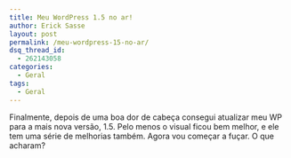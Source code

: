 ```yaml
---
title: Meu WordPress 1.5 no ar!
author: Erick Sasse
layout: post
permalink: /meu-wordpress-15-no-ar/
dsq_thread_id:
  - 262143058
categories:
  - Geral
tags:
  - Geral
---
```

Finalmente, depois de uma boa dor de cabe&ccedil;a consegui atualizar meu WP para a mais nova vers&atilde;o, 1.5. Pelo menos o visual ficou bem melhor, e ele tem uma s&eacute;rie de melhorias tamb&eacute;m. Agora vou come&ccedil;ar a fu&ccedil;ar. O que acharam?